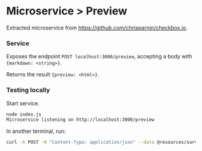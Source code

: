 # Microservice > Preview

Extracted microservice from https://github.com/chrisparnin/checkbox.io.

### Service

Exposes the endpoint `POST localhost:3000/preview`, accepting a body with `{markdown: <string>}`.

Returns the result `{preview: <html>}`.

### Testing locally

Start service.
```bash
node index.js
Microservice listening on http://localhost:3000/preview
```

In another terminal, run:

```bash
curl -X POST -H "Content-Type: application/json" --data @resources/survey.json http://localhost:3000/preview
```